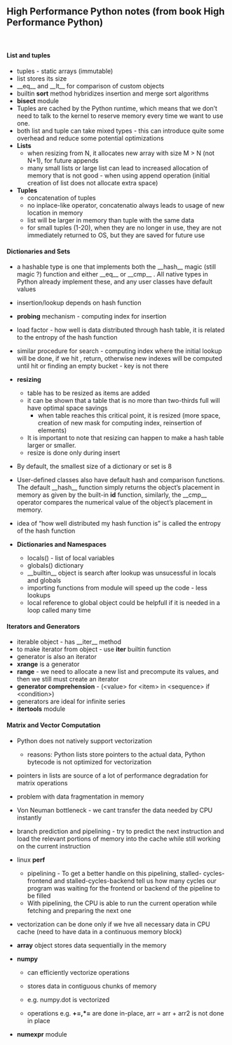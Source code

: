 ## High Performance Python notes (from book High Performance Python) 

<br/>

#### <b>List and tuples</b> 
- tuples - static arrays (immutable)
- list stores its size
- \_\_eq\_\_ and \_\_lt\_\_ for comparison of custom objects
- builtin <b>sort</b> method hybridizes insertion and merge sort algorithms
- <b>bisect</b> module
- Tuples are cached by the Python runtime, which means that we don’t need to talk
to the kernel to reserve memory every time we want to use one. 
- both list and tuple can take mixed types - this can introduce quite some overhead and reduce some potential optimizations
- <b>Lists</b>
    - when resizing from N, it allocates new array with size M > N (not N+1), for future appends
    - many small lists or large list can lead to increased allocation of memory that is not good - when using append operation (initial creation of list does not allocate extra space)
- <b>Tuples</b>
    - concatenation of tuples
    - no inplace-like operator, concatenatio always leads to usage of new location in memory
    - list will be larger in memory than tuple with the same data
    - for small tuples (1-20), when they are no longer in use, they are not immediately returned to OS, but they are saved for future use

#### <b>Dictionaries and Sets</b>

- a hashable type is one that implements both the \_\_hash\_\_ magic (still magic ?)
function and either \_\_eq\_\_ or \_\_cmp\_\_ . All native types in Python already implement these, and any user classes have default values

- insertion/lookup depends on hash function
- <b>probing</b> mechanism - computing index for insertion
- load factor - how well is data distributed through hash table, it is related to the entropy of the hash function
- similar procedure for search - computing index where the initial lookup will be done, if we hit , return, otherwise new indexes will be computed until hit or finding an empty bucket - key is not there
- <b>resizing</b>
    - table has to be resized as items are added
    - it can be shown that a table that is no more than two-thirds full will have optimal space savings
        - when table reaches this critical point, it is resized (more space, creation of new mask for computing index, reinsertion of elements)
    - It is important to note that resizing can happen to make a hash table larger or smaller.
    - resize is done only during insert
- By default, the smallest size of a dictionary or set is 8
- User-defined classes also have default hash and comparison functions. The default
\_\_hash\_\_ function simply returns the object’s placement in memory as given by the
built-in <b>id</b> function, similarly, the \_\_cmp\_\_ operator compares the numerical value of the object’s placement in memory.
- idea of “how well distributed my hash function is” is called the entropy of the hash function
- <b>Dictionaries and Namespaces</b>
    - locals() - list of local variables
    - globals() dictionary
    - \_\_builtin\_\_ object is search after lookup was unsucessful in locals and globals
    - importing functions from module will speed up the code - less lookups
    - local reference to global object could be helpfull if it is needed in a loop called many time

#### <b>Iterators and Generators</b>

- iterable object - has \_\_iter\_\_ method
- to make iterator from object - use <b>iter</b> builtin function
- generator is also an iterator
- <b>xrange</b> is a generator
- <b>range</b> - we need to allocate
a new list and precompute its values, and then we still must create an iterator
- <b>generator comprehension</b> - (\<value\> for \<item\> in \<sequence\> if \<condition\>)
- generators are ideal for infinite series
- <b>itertools</b> module 

#### <b>Matrix and Vector Computation</b>
- Python does not natively support vectorization
    - reasons: Python lists store pointers to the actual data, Python bytecode is not optimized for vectorization
- pointers in lists are source of a lot of performance degradation for matrix operations
- problem with data fragmentation in memory
- Von Neuman bottleneck - we cant transfer the data needed by CPU instantly
 - branch prediction and pipelining - try to predict the next instruction and load the relevant portions of memory into the cache while still working
on the current instruction
- linux <b>perf</b>
    - pipelining -  To get a better handle on this pipelining, stalled-
cycles-frontend and stalled-cycles-backend tell us how many cycles our program
was waiting for the frontend or backend of the pipeline to be filled
    - With pipelining, the CPU is able to run the current operation while fetching
and preparing the next one
- vectorization can be done only if we hve all necessary data in CPU cache (need to have data in a continuous memory block)
- <b>array</b> object stores data sequentially in the memory

- <b>numpy</b>
    - can efficiently vectorize operations
    - stores data in contiguous chunks of memory
    - e.g. numpy.dot is vectorized

    - operations e.g. <b>+=,*=</b> are done in-place, arr = arr + arr2 is not done in place
- <b>numexpr</b> module








